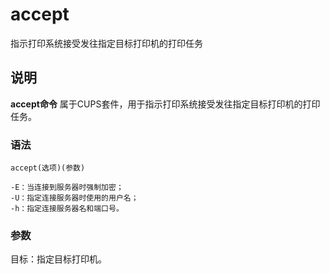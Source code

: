 accept
===

指示打印系统接受发往指定目标打印机的打印任务

## 说明

**accept命令** 属于CUPS套件，用于指示打印系统接受发往指定目标打印机的打印任务。

### 语法  

```
accept(选项)(参数)
```

  

```
-E：当连接到服务器时强制加密；
-U：指定连接服务器时使用的用户名；
-h：指定连接服务器名和端口号。
```

### 参数  

目标：指定目标打印机。


